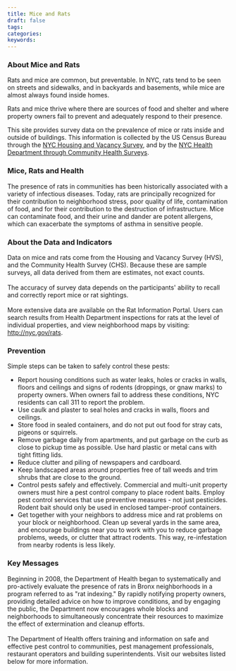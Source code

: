 ```yaml
---
title: Mice and Rats
draft: false
tags: 
categories: 
keywords: 
---
```

<h3 id="descriptiontitle">About Mice and Rats</h3>
<p>Rats and mice are common, but preventable. In NYC, rats tend to be seen on streets and sidewalks, and in backyards and basements, while mice are almost always found inside homes.</p>
<p>Rats and mice thrive where there are sources of food and shelter and where property owners fail to prevent and adequately respond to their presence.</p>
<p>This site provides survey data on the prevalence of mice or rats inside and outside of buildings. This information is collected by the US Census Bureau through the <a href="http://www.census.gov/housing/nychvs/" target="_blank">NYC Housing and Vacancy Survey</a>, and by the <a href="http://www1.nyc.gov/site/doh/data/data-sets/community-health-survey.page" target="_blank">NYC Health Department through Community Health Surveys</a>.</p>
<h3>Mice, Rats and Health</h3>
<p>The presence of rats in communities has been historically associated with a variety of infectious diseases. Today, rats are principally recognized for their contribution to neighborhood stress, poor quality of life, contamination of food, and for their contribution to the destruction of infrastructure. Mice can contaminate food, and their urine and dander are potent allergens, which can exacerbate the symptoms of asthma in sensitive people.</p>
<h3>About the Data and Indicators&nbsp;</h3>
<p>Data on mice and rats come from the Housing and Vacancy Survey (HVS), and the Community Health Survey (CHS). Because these are sample surveys, all data derived from them are estimates, not exact counts. <br /><br />The accuracy of survey data depends on the participants' ability to recall and correctly report mice or rat sightings. <br /><br />More extensive data are available on the Rat Information Portal. Users can search results from Health Department inspections for rats at the level of individual properties, and view neighborhood maps by visiting: <a href="http://www.nyc.gov/rats" target="_blank">http://nyc.gov/rats</a>.</p>
<h3>Prevention</h3>
<p>Simple steps can be taken to safely control these pests:</p>
<ul>
<li>Report housing conditions such as water leaks, holes or cracks in walls, floors and ceilings and signs of rodents (droppings, or gnaw marks) to property owners. When owners fail to address these conditions, NYC residents can call 311 to report the problem.</li>
<li>Use caulk and plaster to seal holes and cracks in walls, floors and ceilings.</li>
<li>Store food in sealed containers, and do not put out food for stray cats, pigeons or squirrels.</li>
<li>Remove garbage daily from apartments, and put garbage on the curb as close to pickup time as possible. Use hard plastic or metal cans with tight fitting lids.</li>
<li>Reduce clutter and piling of newspapers and cardboard.</li>
<li>Keep landscaped areas around properties free of tall weeds and trim shrubs that are close to the ground.</li>
<li>Control pests safely and effectively. Commercial and multi-unit property owners must hire a pest control company to place rodent baits. Employ pest control services that use preventive measures - not just pesticides. Rodent bait should only be used in enclosed tamper-proof containers. &nbsp;</li>
<li>Get together with your neighbors to address mice and rat problems on your block or neighborhood. Clean up several yards in the same area, and encourage buildings near you to work with you to reduce garbage problems, weeds, or clutter that attract rodents. This way, re-infestation from nearby rodents is less likely.</li>
</ul>
<h3>Key Messages</h3>
<p>Beginning in 2008, the Department of Health began to systematically and pro-actively evaluate the presence of rats in Bronx neighborhoods in a program referred to as "rat indexing." By rapidly notifying property owners, providing detailed advice on how to improve conditions, and by engaging the public, the Department now encourages whole blocks and neighborhoods to simultaneously concentrate their resources to maximize the effect of extermination and cleanup efforts. <br /><br />The Department of Health offers training and information on safe and effective pest control to communities, pest management professionals, restaurant operators and building superintendents. Visit our websites listed below for more information.</p>

